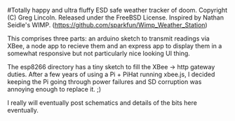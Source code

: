 #Totally happy and ultra fluffy ESD safe weather tracker of doom.
Copyright (C) Greg Lincoln.
Released under the FreeBSD License.
Inspired by Nathan Seidle's WIMP. (https://github.com/sparkfun/Wimp_Weather_Station)

This comprises three parts: an arduino sketch to transmit readings via XBee, a node app to recieve them and an 
express app to display them in a somewhat responsive but not particularly nice looking UI thing.

The esp8266 directory has a tiny sketch to fill the XBee -> http gateway duties. After a few years of using a Pi + PiHat running xbee.js, I decided keeping the Pi going through power failures and SD corruption was annoying enough to replace it. ;)

I really will eventually post schematics and details of the bits here eventually.
